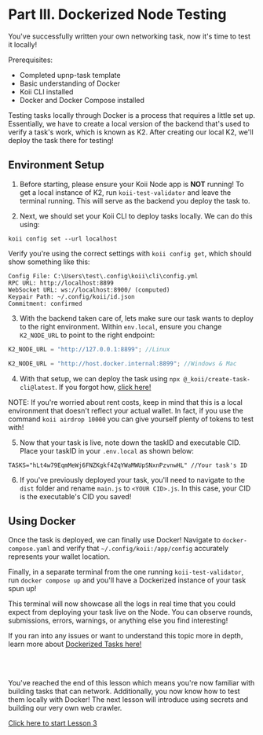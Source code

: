# Part III. Dockerized Node Testing

You've successfully written your own networking task, now it's time to test it locally!

Prerequisites:

- Completed upnp-task template
- Basic understanding of Docker
- Koii CLI installed
- Docker and Docker Compose installed

Testing tasks locally through Docker is a process that requires a little set up. Essentially, we have to create a local version of the backend that's used to verify a task's work, which is known as K2. After creating our local K2, we'll deploy the task there for testing!

## Environment Setup

1. Before starting, please ensure your Koii Node app is **NOT** running! To get a local instance of K2, run `koii-test-validator` and leave the terminal running. This will serve as the backend you deploy the task to.

2. Next, we should set your Koii CLI to deploy tasks locally. We can do this using:

```
koii config set --url localhost
```

Verify you're using the correct settings with `koii config get`, which should show something like this:

```
Config File: C:\Users\test\.config\koii\cli\config.yml
RPC URL: http://localhost:8899
WebSocket URL: ws://localhost:8900/ (computed)
Keypair Path: ~/.config/koii/id.json
Commitment: confirmed
```

3. With the backend taken care of, lets make sure our task wants to deploy to the right environment. Within `env.local`, ensure you change `K2_NODE_URL` to point to the right endpoint:

```javascript
K2_NODE_URL = "http://127.0.0.1:8899"; //Linux

K2_NODE_URL = "http://host.docker.internal:8899"; //Windows & Mac
```

4. With that setup, we can deploy the task using `npx @_koii/create-task-cli@latest`. If you forgot how, [click here!](https://docs.koii.network/develop/command-line-tool/create-task-cli/create-task)

NOTE: If you're worried about rent costs, keep in mind that this is a local environment that doesn't reflect your actual wallet. In fact, if you use the command `koii airdrop 10000` you can give yourself plenty of tokens to test with!

5. Now that your task is live, note down the taskID and executable CID. Place your taskID in your `.env.local` as shown below:

```
TASKS="hLt4w79EqmMeWj6FNZKgkf4ZqYWaMWUpSNxnPzvnwHL" //Your task's ID
```

6. If you've previously deployed your task, you'll need to navigate to the `dist` folder and rename `main.js` to `<YOUR CID>.js`. In this case, your CID is the executable's CID you saved!

## Using Docker

Once the task is deployed, we can finally use Docker! Navigate to `docker-compose.yaml` and verify that `~/.config/koii:/app/config` accurately represents your wallet location.

Finally, in a separate terminal from the one running `koii-test-validator`, run `docker compose up` and you'll have a Dockerized instance of your task spun up!

This terminal will now showcase all the logs in real time that you could expect from deploying your task live on the Node. You can observe rounds, submissions, errors, warnings, or anything else you find interesting!

If you ran into any issues or want to understand this topic more in depth, learn more about [Dockerized Tasks here!](https://docs.koii.network/develop/write-a-koii-task/task-development-kit-tdk/test/docker-test)

<br>
<br>

You've reached the end of this lesson which means you're now familiar with building tasks that can network. Additionally, you now know how to test them locally with Docker! The next lesson will introduce using secrets and building our very own web crawler.

[Click here to start Lesson 3](../Lesson%203/README.md)
